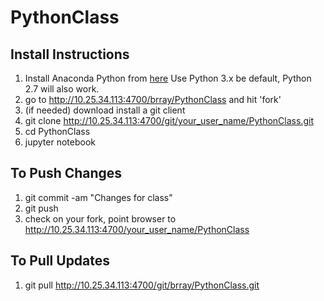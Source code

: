 PythonClass
===============



Install Instructions
--------------------

 1. Install Anaconda Python from [here](https://www.continuum.io/downloads) Use 
    Python 3.x be default, Python 2.7 will also work.
 2. go to http://10.25.34.113:4700/brray/PythonClass and hit 'fork'
 2. (if needed) download install a git client
 3. git clone http://10.25.34.113:4700/git/your_user_name/PythonClass.git
 4. cd PythonClass
 5. jupyter notebook
 

To Push Changes
---------------

 1. git commit -am "Changes for class"
 2. git push
 3. check on your fork, point browser to http://10.25.34.113:4700/your_user_name/PythonClass
 

To Pull Updates
---------------

 1. git pull http://10.25.34.113:4700/git/brray/PythonClass.git
